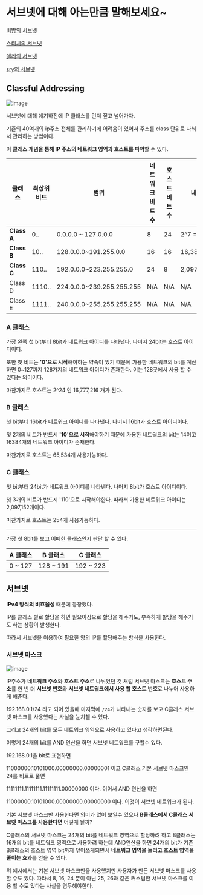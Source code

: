 # 서브넷에 대해 아는만큼 말해보세요~

[비밥의 서브넷](bebop.md)

[스티치의 서브넷](stitch.md)

[엘리의 서브넷](elly-subnet.md)

[sry의 서브넷](coyle-subnet.md)

## Classful Addressing

![image](https://user-images.githubusercontent.com/48052622/85593052-a8f6bb80-b681-11ea-9da5-e71d42b0095c.png)

서브넷에 대해 얘기하전에 IP 클래스를 먼저 짚고 넘어가자.

기존의 40억개의 ip주소 전체를 관리하기에 어려움이 있어서 주소를 class 단위로 나눠서 관리하는 방법이다.

이 **클래스 개념을 통해 IP 주소의 네트워크 영역과 호스트를 파악**할 수 있다.

| 클래스      | 최상위 비트 | 범위                      | 네트워크 비트 수 | 호스트 비트 수 | 네트워크 수     | 호스트 수        |
| ----------- | ----------- | ------------------------- | ---------------- | -------------- | --------------- | ---------------- |
| **Class A** | 0..         | 0.0.0.0 ~ 127.0.0.0       | 8                | 24             | 2^7 = 128       | 16,777,214(2^24) |
| **Class B** | 10..        | 128.0.0.0~191.255.0.0     | 16               | 16             | 16,384(2^14)    | 65,534(2^16)     |
| **Class C** | 110..       | 192.0.0.0~223.255.255.0   | 24               | 8              | 2,097,152(2^21) | 254(2^8)         |
| Class D     | 1110..      | 224.0.0.0~239.255.255.255 | N/A              | N/A            | N/A             | N/A              |
| Class E     | 1111..      | 240.0.0.0~255.255.255.255 | N/A              | N/A            | N/A             | N/A              |

### A 클래스

가장 왼쪽 첫 bit부터 8bit가 네트워크 아이디를 나타낸다.
나머지 24bit는 호스트 아이디이다.

또한 첫 비트는 **'0'으로 시작**해야하는 약속이 있기 때문에 가용한 네트워크의 bit를 계산하면 0~127까지 128가지의 네트워크 아이디가 존재한다.
이는 128곳에서 사용 할 수 있다는 의미이다.

마찬가지로 호스트는 2^24 인 16,777,216 개가 된다.

### B 클래스

첫 bit부터 16bit가 네트워크 아이디를 나타낸다.
나머지 16bit가 호스트 아이디이다.

첫 2개의 비트가 반드시 **'10'으로 시작**해야하기 때문에 가용한 네트워크의 bit는 14이고 16384개의 네트워크 아이디가 존재한다.

마찬가지로 호스트는 65,534개 사용가능하다.

### C 클래스

첫 bit부터 24bit가 네트워크 아이디를 나타낸다.
나머지 8bit가 호스트 아이디이다.

첫 3개의 비트가 반드시 '110'으로 시작해야한다.
따라서 가용한 네트워크 아이디는 2,097,152개이다.

마찬가지로 호스트는 254개 사용가능하다.

------

가장 첫 8bit를 보고 어떠한 클래스인지 판단 할 수 있다.

| A 클래스 | B 클래스  | C 클래스  |
| -------- | --------- | --------- |
| 0 ~ 127  | 128 ~ 191 | 192 ~ 223 |

## 서브넷

**IPv4 방식의 비효율성** 때문에 등장했다.

IP를 클래스 별로 할당을 하면 필요이상으로 할당을 해주기도, 부족하게 할당을 해주기도 하는 상황이 발생한다.

따라서 서브넷을 이용하여 필요한 양의 IP를 할당해주는 방식을 사용한다.



### 서브넷 마스크

![image](https://user-images.githubusercontent.com/19922698/85528384-c22e4680-b646-11ea-91e5-3a36b4cba1e0.png)

IP주소가 **네트워크 주소**와 **호스트 주소**로 나뉘었던 것 처럼 서브넷 마스크는 **호스트 주소**를 한 번 더 **서브넷 번호**와 **서브넷 네트워크에서 사용 할 호스트 번호**로 나누어 사용하게 해준다.

192.168.0.1/24 라고 되어 있을때 마지막에 `/24`가 나타내는 숫자를 보고 C클래스 서브넷 마스크를 사용했다는 사실을 눈치챌 수 있다.

그리고 24개의 bit를 모두 네트워크 영역으로 사용하고 있다고 생각하면된다.



이렇게 24개의 bit를 AND 연산을 하면 서브넷 네트워크를 구할수 있다.

192.168.0.1을 bit로 표현하면

11000000.10101000.00000000.00000001 이고 C클래스 기본 서브넷 마스크인 24를 비트로 풀면

11111111.11111111.11111111.00000000 이다. 이어서 AND 연산을 하면

11000000.10101000.00000000.00000000 이다. 이것이 서브넷 네트워크가 된다.



기본 서브넷 마스크만 사용한다면 의미가 없어 보일수 있으나 **B클래스에서 C클래스 서브넷 마스크를 사용한다면** 어떻게 될까?

C클래스의 서브넷 마스크는 24개의 bit를 네트워크 영역으로 할당하려 하고 B클래스는 16개의 bit를 네트워크 영역으로 사용하려 하는데 AND연산을 하면 24개의 bit가 기존 B클래스의 호스트 영역 bit까지 덮어쓰게되면서 **네트워크 영역을 늘리고 호스트 영역을 줄이는 효과**를 얻을 수 있다.

위 예시에서는 기본 서브넷 마스크만을 사용했지만 사용자가 만든 서브넷 마스크를 사용 할 수도 있다.
따라서 8, 16, 24 뿐이 아닌 25, 26과 같은 커스텀한 서브넷 마스크를 이용 할 수도 있다는 사실을 염두해야한다.
